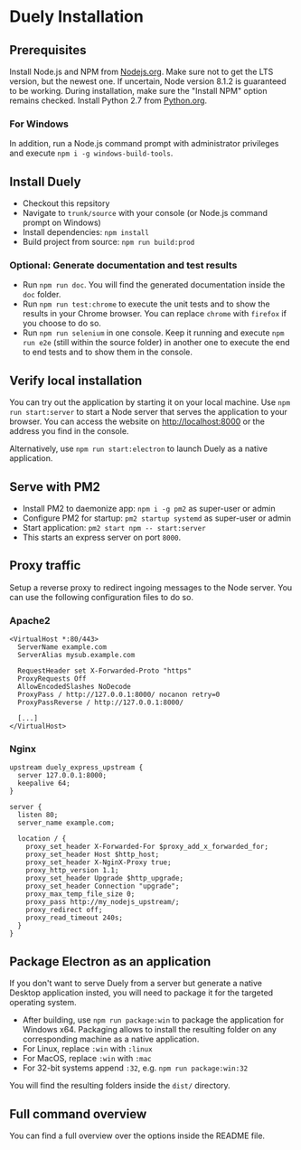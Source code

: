 # Duely Installation

## Prerequisites
Install Node.js and NPM from [Nodejs.org](https://nodejs.org/en/).
Make sure not to get the LTS version, but the newest one. If uncertain,
Node version 8.1.2 is guaranteed to be working.
During installation, make sure the "Install NPM" option remains checked.
Install Python 2.7 from [Python.org](https://www.python.org/).

### For Windows
In addition, run a Node.js command prompt with administrator privileges and
execute `npm i -g windows-build-tools`.

## Install Duely

- Checkout this repsitory
- Navigate to `trunk/source` with your console (or Node.js command prompt on Windows)
- Install dependencies: `npm install`
- Build project from source: `npm run build:prod`

### Optional: Generate documentation and test results
- Run `npm run doc`. You will find the generated documentation inside the `doc` folder.
- Run `npm run test:chrome` to execute the unit tests and to show the results in your Chrome browser. You can replace `chrome` with `firefox` if you choose to do so.
- Run `npm run selenium` in one console. Keep it running and execute `npm run e2e` (still within the source folder) in another one to execute the end to end tests and to show them in the console.

## Verify local installation
You can try out the application by starting it on your local machine.
Use `npm run start:server` to start a Node server that serves the application
to your browser. You can access the website on [http://localhost:8000]([http://localhost:8000/]) or the address you find in
the console.

Alternatively, use `npm run start:electron` to launch Duely as a native application.

## Serve with PM2

- Install PM2 to daemonize app: `npm i -g pm2` as super-user or admin
- Configure PM2 for startup: `pm2 startup systemd` as super-user or admin
- Start application: `pm2 start npm -- start:server`
- This starts an express server on port `8000`.

## Proxy traffic

Setup a reverse proxy to redirect ingoing messages to the Node server.
You can use the following configuration files to do so.

### Apache2

```
<VirtualHost *:80/443>
  ServerName example.com
  ServerAlias mysub.example.com

  RequestHeader set X-Forwarded-Proto "https"
  ProxyRequests Off
  AllowEncodedSlashes NoDecode
  ProxyPass / http://127.0.0.1:8000/ nocanon retry=0
  ProxyPassReverse / http://127.0.0.1:8000/

  [...]
</VirtualHost>
```


### Nginx

```
upstream duely_express_upstream {
  server 127.0.0.1:8000;
  keepalive 64;
}

server {
  listen 80;
  server_name example.com;

  location / {
    proxy_set_header X-Forwarded-For $proxy_add_x_forwarded_for;
    proxy_set_header Host $http_host;
    proxy_set_header X-NginX-Proxy true;
    proxy_http_version 1.1;
    proxy_set_header Upgrade $http_upgrade;
    proxy_set_header Connection "upgrade";
    proxy_max_temp_file_size 0;
    proxy_pass http://my_nodejs_upstream/;
    proxy_redirect off;
    proxy_read_timeout 240s;
  }
}
```

## Package Electron as an application

If you don't want to serve Duely from a server but generate a native Desktop application insted, you will need to package it for the targeted operating system.

- After building, use `npm run package:win` to package the application for Windows x64.
Packaging allows to install the resulting folder on any corresponding machine as a native application.
- For Linux, replace `:win` with `:linux`
- For MacOS, replace `:win` with `:mac`
- For 32-bit systems append `:32`, e.g. `npm run package:win:32`

You will find the resulting folders inside the `dist/` directory.

## Full command overview
You can find a full overview over the options inside the README file.
